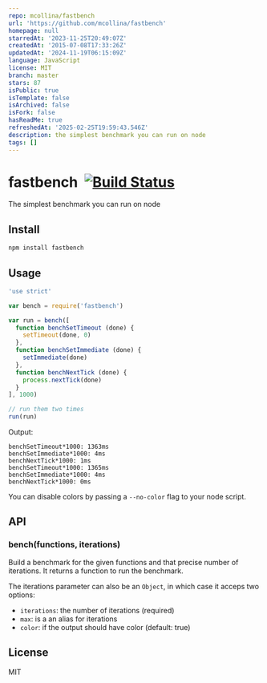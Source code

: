 ```yaml
---
repo: mcollina/fastbench
url: 'https://github.com/mcollina/fastbench'
homepage: null
starredAt: '2023-11-25T20:49:07Z'
createdAt: '2015-07-08T17:33:26Z'
updatedAt: '2024-11-19T06:15:09Z'
language: JavaScript
license: MIT
branch: master
stars: 87
isPublic: true
isTemplate: false
isArchived: false
isFork: false
hasReadMe: true
refreshedAt: '2025-02-25T19:59:43.546Z'
description: the simplest benchmark you can run on node
tags: []
---
```


# fastbench&nbsp;&nbsp;[![Build Status](https://travis-ci.org/mcollina/fastbench.png)](https://travis-ci.org/mcollina/fastbench)

The simplest benchmark you can run on node

## Install

```js
npm install fastbench
```

## Usage

```js
'use strict'

var bench = require('fastbench')

var run = bench([
  function benchSetTimeout (done) {
    setTimeout(done, 0)
  },
  function benchSetImmediate (done) {
    setImmediate(done)
  },
  function benchNextTick (done) {
    process.nextTick(done)
  }
], 1000)

// run them two times
run(run)
```

Output:

```
benchSetTimeout*1000: 1363ms
benchSetImmediate*1000: 4ms
benchNextTick*1000: 1ms
benchSetTimeout*1000: 1365ms
benchSetImmediate*1000: 4ms
benchNextTick*1000: 0ms
```

You can disable colors by passing a `--no-color` flag to your node
script.

## API

### bench(functions, iterations)

Build a benchmark for the given functions and that precise number of
iterations. It returns a function to run the benchmark.

The iterations parameter can also be an `Object`, in which case it
acceps two options:

* `iterations`: the number of iterations (required)
* `max`: is a an alias for iterations
* `color`: if the output should have color (default: true)

## License

MIT
